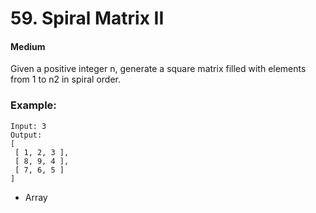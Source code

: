 # 59. Spiral Matrix II
#### Medium

Given a positive integer n, generate a square matrix filled with elements from 1 to n2 in spiral order.

### Example:

```
Input: 3
Output:
[
 [ 1, 2, 3 ],
 [ 8, 9, 4 ],
 [ 7, 6, 5 ]
]
```

* Array